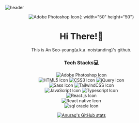 ![header](https://capsule-render.vercel.app/api?type=waving&color=timeAuto&height=150&section=header&text=Welcome!&fontSize=90&animation=fadeIn)
<div align="center">

![Adobe Photoshop Icon](https://github.com/asy047/asy047/assets/67266378/9e02424d-febc-4cfb-8d48-975250e23070){: width="50" height="50"}

# Hi There!👋
This is An Seo-young(a.k.a. notstanding)'s github.

### Tech Stacks💻
  
![Adobe Photoshop Icon](https://img.shields.io/badge/Adobe_Photoshop-31A8FF?style=for-the-badge&logo=Adobe%20Photoshop&logoColor=white) <br>
![HTML5 Icon](https://img.shields.io/badge/HTML5-E34F26?style=for-the-badge&logo=HTML5&logoColor=white) ![CSS3 Icon](https://img.shields.io/badge/CSS3-1572B6?style=for-the-badge&logo=CSS3&logoColor=white) ![jQuery Icon](https://img.shields.io/badge/jQuery-0769AD?style=for-the-badge&logo=jQuery&logoColor=white) <br> ![Sass Icon](https://img.shields.io/badge/Sass-CC6699?style=for-the-badge&logo=sass&logoColor=white) ![TailwindCSS Icon](https://img.shields.io/badge/TailwindCSS-06B6D4?style=for-the-badge&logo=sass&logoColor=white) <br> 
![JavaScript Icon](https://img.shields.io/badge/JavaScript-F7DF1E?style=for-the-badge&logo=JavaScript&logoColor=black) ![Typescript Icon](https://img.shields.io/badge/TypeScript-3178C6?style=for-the-badge&logo=TypeScript&logoColor=white) <br>
![React.js Icon](https://img.shields.io/badge/React-61DAFB?style=for-the-badge&logo=React&logoColor=black) <br>
![React native Icon](https://img.shields.io/badge/React_Native-61DAFB?style=for-the-badge&logo=React&logoColor=black) <br>
![sql oracle Icon](https://img.shields.io/badge/oracle_sql-F80000?style=for-the-badge&logo=Oracle&logoColor=white)  <br>


[![Anurag's GitHub stats](https://github-readme-stats.vercel.app/api?username=asy047&theme=graywhite )](https://github.com/anuraghazra/github-readme-stats)

</div>

